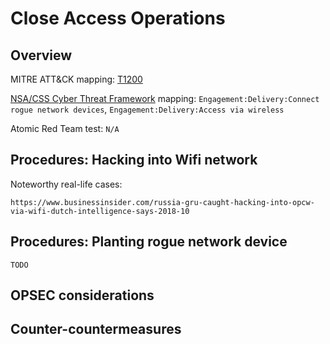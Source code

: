 # Close Access Operations

## Overview

MITRE ATT&CK mapping: [T1200](https://attack.mitre.org/techniques/T1200/)

[NSA/CSS Cyber Threat Framework](https://media.defense.gov/2019/Jul/16/2002158108/-1/-1/0/CTR_NSA-CSS-TECHNICAL-CYBER-THREAT-FRAMEWORK_V2.PDF) mapping: `Engagement:Delivery:Connect rogue network devices`, `Engagement:Delivery:Access via wireless`

Atomic Red Team test: `N/A`

## Procedures: Hacking into Wifi network

Noteworthy real-life cases:

```
https://www.businessinsider.com/russia-gru-caught-hacking-into-opcw-via-wifi-dutch-intelligence-says-2018-10
```

## Procedures: Planting rogue network device

```
TODO
```

## OPSEC considerations

## Counter-countermeasures
